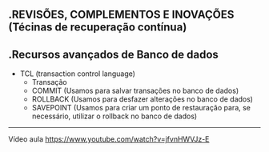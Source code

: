 .REVISÕES, COMPLEMENTOS E INOVAÇÕES (Técinas de recuperação contínua)
------------
.Recursos avançados de Banco de dados
------------
- TCL (transaction control language)
	- Transação
	- COMMIT (Usamos para salvar transações no banco de dados)
	- ROLLBACK (Usamos para desfazer alterações no banco de dados)
	- SAVEPOINT (Usamos para criar um ponto de restauração para, se necessário, utilizar o rollback no banco de dados)
------------
Vídeo aula https://www.youtube.com/watch?v=jfvnHWVJz-E
